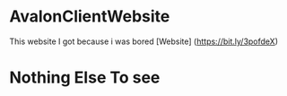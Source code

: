 # AvalonClientWebsite

This website I got because i was bored
[Website] (https://bit.ly/3pofdeX)

# Nothing Else To see 
